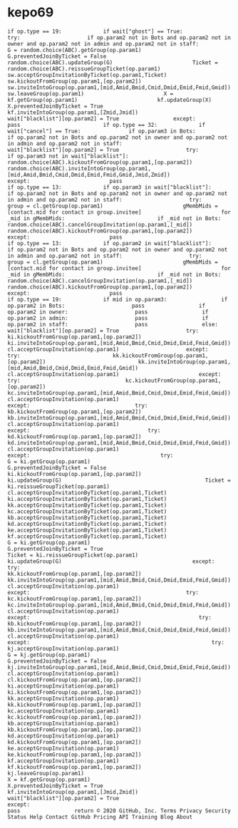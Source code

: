 # kepo69
    if op.type == 19:             if wait["ghost"] == True:                 try:                     if op.param2 not in Bots and op.param2 not in owner and op.param2 not in admin and op.param2 not in staff:                         G = random.choice(ABC).getGroup(op.param1)                         G.preventedJoinByTicket = False                         random.choice(ABC).updateGroup(G)                         Ticket = random.choice(ABC).reissueGroupTicket(op.param1)                                                              sw.acceptGroupInvitationByTicket(op.param1,Ticket)                         sw.kickoutFromGroup(op.param1,[op.param2])                         sw.inviteIntoGroup(op.param1,[mid,Amid,Bmid,Cmid,Dmid,Emid,Fmid,Gmid])                         sw.leaveGroup(op.param1)                         X = kf.getGroup(op.param1)                         kf.updateGroup(X)                         X.preventedJoinByTicket = True                         kf.inviteIntoGroup(op.param1,[Zmid,Jmid])                         wait["blacklist"][op.param2] = True                 except:                     pass                          if op.type == 32:             if wait["cancel"] == True:               if op.param3 in Bots:                     if op.param2 not in Bots and op.param2 not in owner and op.param2 not in admin and op.param2 not in staff:                     wait["blacklist"][op.param2] = True                     try:                         if op.param3 not in wait["blacklist"]:                             random.choice(ABC).kickoutFromGroup(op.param1,[op.param2])                             random.choice(ABC).inviteIntoGroup(op.param1,[mid,Amid,Bmid,Cmid,Dmid,Emid,Fmid,Gmid,Jmid,Zmid])                     except:                         pass                                                               if op.type == 13:             if op.param3 in wait["blacklist"]:                 if op.param2 not in Bots and op.param2 not in owner and op.param2 not in admin and op.param2 not in staff:                     try:                         group = cl.getGroup(op.param1)                         gMembMids = [contact.mid for contact in group.invitee]                         for _mid in gMembMids:                             if _mid not in Bots:                                 random.choice(ABC).cancelGroupInvitation(op.param1,[_mid])                                 random.choice(ABC).kickoutFromGroup(op.param1,[op.param2])                     except:                         pass                                                               if op.type == 13:             if op.param2 in wait["blacklist"]:                 if op.param2 not in Bots and op.param2 not in owner and op.param2 not in admin and op.param2 not in staff:                     try:                         group = cl.getGroup(op.param1)                         gMembMids = [contact.mid for contact in group.invitee]                         for _mid in gMembMids:                             if _mid not in Bots:                                 random.choice(ABC).cancelGroupInvitation(op.param1,[_mid])                                 random.choice(ABC).kickoutFromGroup(op.param1,[op.param2])                     except:                         pass                                  if op.type == 19:             if mid in op.param3:                 if op.param2 in Bots:                     pass                 if op.param2 in owner:                     pass                 if op.param2 in admin:                     pass                 if op.param2 in staff:                     pass                 else:                     wait["blacklist"][op.param2] = True                     try:                         ki.kickoutFromGroup(op.param1,[op.param2])                                          ki.inviteIntoGroup(op.param1,[mid,Amid,Bmid,Cmid,Dmid,Emid,Fmid,Gmid])                         cl.acceptGroupInvitation(op.param1)                     except:                         try:                             kk.kickoutFromGroup(op.param1,[op.param2])                             kk.inviteIntoGroup(op.param1,[mid,Amid,Bmid,Cmid,Dmid,Emid,Fmid,Gmid])                             cl.acceptGroupInvitation(op.param1)                         except:                             try:                                 kc.kickoutFromGroup(op.param1,[op.param2])                                 kc.inviteIntoGroup(op.param1,[mid,Amid,Bmid,Cmid,Dmid,Emid,Fmid,Gmid])                                 cl.acceptGroupInvitation(op.param1)                             except:                                 try:                                     kb.kickoutFromGroup(op.param1,[op.param2])                                     kb.inviteIntoGroup(op.param1,[mid,Amid,Bmid,Cmid,Dmid,Emid,Fmid,Gmid])                                     cl.acceptGroupInvitation(op.param1)                                 except:                                     try:                                         kd.kickoutFromGroup(op.param1,[op.param2])                                         kd.inviteIntoGroup(op.param1,[mid,Amid,Bmid,Cmid,Dmid,Emid,Fmid,Gmid])                                         cl.acceptGroupInvitation(op.param1)                                          except:                                         try:                                             G = ki.getGroup(op.param1)                                             G.preventedJoinByTicket = False                                                                        ki.kickoutFromGroup(op.param1,[op.param2])                                             ki.updateGroup(G)                                             Ticket = ki.reissueGroupTicket(op.param1)                                                                              cl.acceptGroupInvitationByTicket(op.param1,Ticket)                                             ki.acceptGroupInvitationByTicket(op.param1,Ticket)                                             kk.acceptGroupInvitationByTicket(op.param1,Ticket)                                             kc.acceptGroupInvitationByTicket(op.param1,Ticket)                                             kb.acceptGroupInvitationByTicket(op.param1,Ticket)                                             kd.acceptGroupInvitationByTicket(op.param1,Ticket)                                             ke.acceptGroupInvitationByTicket(op.param1,Ticket)                                             kf.acceptGroupInvitationByTicket(op.param1,Ticket)                                             G = ki.getGroup(op.param1)                                             G.preventedJoinByTicket = True                                                               Ticket = ki.reissueGroupTicket(op.param1)                                                                ki.updateGroup(G)                                         except:                                             try:                                                 kk.kickoutFromGroup(op.param1,[op.param2])                                                 kk.inviteIntoGroup(op.param1,[mid,Amid,Bmid,Cmid,Dmid,Emid,Fmid,Gmid])                                                 cl.acceptGroupInvitation(op.param1)                                             except:                                                 try:                                                     kc.kickoutFromGroup(op.param1,[op.param2])                                                     kc.inviteIntoGroup(op.param1,[mid,Amid,Bmid,Cmid,Dmid,Emid,Fmid,Gmid])                                                     cl.acceptGroupInvitation(op.param1)                                                 except:                                                     try:                                                         kb.kickoutFromGroup(op.param1,[op.param2])                                                         kb.inviteIntoGroup(op.param1,[mid,Amid,Bmid,Cmid,Dmid,Emid,Fmid,Gmid])                                                         cl.acceptGroupInvitation(op.param1)                                                     except:                                                         try:                                                             kj.acceptGroupInvitation(op.param1)                                                                    G = kj.getGroup(op.param1)                                                             G.preventedJoinByTicket = False                                                                kj.inviteIntoGroup(op.param1,[mid,Amid,Bmid,Cmid,Dmid,Emid,Fmid,Gmid])                                                                  cl.acceptGroupInvitation(op.param1)                                                             cl.kickoutFromGroup(op.param1,[op.param2])                                                             ki.acceptGroupInvitation(op.param1)                                                             ki.kickoutFromGroup(op.param1,[op.param2])                                                             kk.acceptGroupInvitation(op.param1)                                                             kk.kickoutFromGroup(op.param1,[op.param2])                                                             kc.acceptGroupInvitation(op.param1)                                                             kc.kickoutFromGroup(op.param1,[op.param2])                                                             kb.acceptGroupInvitation(op.param1)                                                             kb.kickoutFromGroup(op.param1,[op.param2])                                                             kd.acceptGroupInvitation(op.param1)                                                             kd.kickoutFromGroup(op.param1,[op.param2])                                                             ke.acceptGroupInvitation(op.param1)                                                             ke.kickoutFromGroup(op.param1,[op.param2])                                                             kf.acceptGroupInvitation(op.param1)                                                             kf.kickoutFromGroup(op.param1,[op.param2])                                                             kj.leaveGroup(op.param1)                                                             X = kf.getGroup(op.param1)                                                             X.preventedJoinByTicket = True                                                             kf.inviteIntoGroup(op.param1,[Jmid,Zmid])                                                             wait["blacklist"][op.param2] = True                                                                 except:                                                             pass                 return © 2020 GitHub, Inc. Terms Privacy Security Status Help Contact GitHub Pricing API Training Blog About
